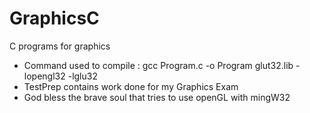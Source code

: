 # GraphicsC
C programs for graphics
 - Command used to compile : gcc Program.c -o Program glut32.lib -lopengl32 -lglu32
 - TestPrep contains work done for my Graphics Exam
 - God bless the brave soul that tries to use openGL with mingW32
